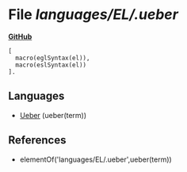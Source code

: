 # File _languages/EL/.ueber_
**[GitHub](https://github.com/softlang/yas/blob/master/languages/EL/.ueber)**
```
[
  macro(eglSyntax(el)),
  macro(eslSyntax(el))
].
```

## Languages
* [Ueber](../languages/Ueber.md) (ueber(term))

## References
* elementOf('languages/EL/.ueber',ueber(term))
